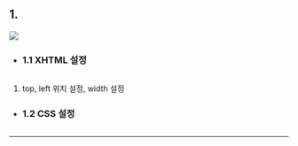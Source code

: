 ## 1. 

<img src="https://user-images.githubusercontent.com/95833863/183288802-612a219c-07d8-42fc-a47d-4f47474d6f60.jpg">

* ### 1.1 XHTML 설정
    ```html
    
    ```
1. top, left 위치 설정, width 설정

* ### 1.2 CSS 설정
    ```css
    
    ```
***
